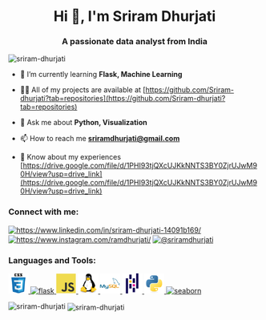 <h1 align="center">Hi 👋, I'm Sriram Dhurjati</h1>
<h3 align="center">A passionate data analyst from India</h3>

<p align="left"> <img src="https://komarev.com/ghpvc/?username=sriram-dhurjati&label=Profile%20views&color=0e75b6&style=flat" alt="sriram-dhurjati" /> </p>

- 🌱 I’m currently learning **Flask, Machine Learning**

- 👨‍💻 All of my projects are available at [https://github.com/Sriram-dhurjati?tab=repositories](https://github.com/Sriram-dhurjati?tab=repositories)

- 💬 Ask me about **Python, Visualization**

- 📫 How to reach me **sriramdhurjati@gmail.com**

- 📄 Know about my experiences [https://drive.google.com/file/d/1PHI93tjQXcUJKkNNTS3BY0ZjrUJwM90H/view?usp=drive_link](https://drive.google.com/file/d/1PHI93tjQXcUJKkNNTS3BY0ZjrUJwM90H/view?usp=drive_link)

<h3 align="left">Connect with me:</h3>
<p align="left">
<a href="https://linkedin.com/in/https://www.linkedin.com/in/sriram-dhurjati-14091b169/" target="blank"><img align="center" src="https://raw.githubusercontent.com/rahuldkjain/github-profile-readme-generator/master/src/images/icons/Social/linked-in-alt.svg" alt="https://www.linkedin.com/in/sriram-dhurjati-14091b169/" height="30" width="40" /></a>
<a href="https://instagram.com/https://www.instagram.com/ramdhurjati/" target="blank"><img align="center" src="https://raw.githubusercontent.com/rahuldkjain/github-profile-readme-generator/master/src/images/icons/Social/instagram.svg" alt="https://www.instagram.com/ramdhurjati/" height="30" width="40" /></a>
<a href="https://www.hackerrank.com/@sriramdhurjati" target="blank"><img align="center" src="https://raw.githubusercontent.com/rahuldkjain/github-profile-readme-generator/master/src/images/icons/Social/hackerrank.svg" alt="@sriramdhurjati" height="30" width="40" /></a>
</p>

<h3 align="left">Languages and Tools:</h3>
<p align="left"> <a href="https://www.w3schools.com/css/" target="_blank" rel="noreferrer"> <img src="https://raw.githubusercontent.com/devicons/devicon/master/icons/css3/css3-original-wordmark.svg" alt="css3" width="40" height="40"/> </a> <a href="https://flask.palletsprojects.com/" target="_blank" rel="noreferrer"> <img src="https://www.vectorlogo.zone/logos/pocoo_flask/pocoo_flask-icon.svg" alt="flask" width="40" height="40"/> </a> <a href="https://developer.mozilla.org/en-US/docs/Web/JavaScript" target="_blank" rel="noreferrer"> <img src="https://raw.githubusercontent.com/devicons/devicon/master/icons/javascript/javascript-original.svg" alt="javascript" width="40" height="40"/> </a> <a href="https://www.linux.org/" target="_blank" rel="noreferrer"> <img src="https://raw.githubusercontent.com/devicons/devicon/master/icons/linux/linux-original.svg" alt="linux" width="40" height="40"/> </a> <a href="https://www.mysql.com/" target="_blank" rel="noreferrer"> <img src="https://raw.githubusercontent.com/devicons/devicon/master/icons/mysql/mysql-original-wordmark.svg" alt="mysql" width="40" height="40"/> </a> <a href="https://pandas.pydata.org/" target="_blank" rel="noreferrer"> <img src="https://raw.githubusercontent.com/devicons/devicon/2ae2a900d2f041da66e950e4d48052658d850630/icons/pandas/pandas-original.svg" alt="pandas" width="40" height="40"/> </a> <a href="https://www.python.org" target="_blank" rel="noreferrer"> <img src="https://raw.githubusercontent.com/devicons/devicon/master/icons/python/python-original.svg" alt="python" width="40" height="40"/> </a> <a href="https://seaborn.pydata.org/" target="_blank" rel="noreferrer"> <img src="https://seaborn.pydata.org/_images/logo-mark-lightbg.svg" alt="seaborn" width="40" height="40"/> </a> </p>

<p><img align="left" src="https://github-readme-stats.vercel.app/api/top-langs?username=sriram-dhurjati&show_icons=true&locale=en&layout=compact" alt="sriram-dhurjati" /></p>

<p>&nbsp;<img align="center" src="https://github-readme-stats.vercel.app/api?username=sriram-dhurjati&show_icons=true&locale=en" alt="sriram-dhurjati" /></p>
